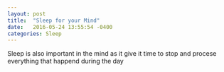 ```yaml
---
layout: post
title:  "Sleep for your Mind"
date:   2016-05-24 13:55:54 -0400
categories: Sleep
---
```

Sleep is also important in the mind as it give it time to stop and procese everything that happend during the day
